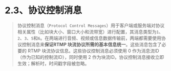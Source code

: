 # 2.3、协议控制消息

> 协议控制消息（`Protocol Control Messages`）用于客户端或服务端对协议相关属性（比如块大小、窗口大小和流带宽）进行配置，其消息类型为`1`、`2`、`3`、`5`和`6`。在两端进行音频、视频或信息数据传输前，两端都需要使用协议控制消息来**保证RTMP 块流协议所需的基本信息统一**。这些消息包含了必要的 RTMP 块流协议信息。这些协议控制消息必须使用 0 作为消息流ID（作为已知的控制流ID），同时使用 2 作为块流ID。协议控制消息接收立即生效；解析时，时间戳字段被忽略。

